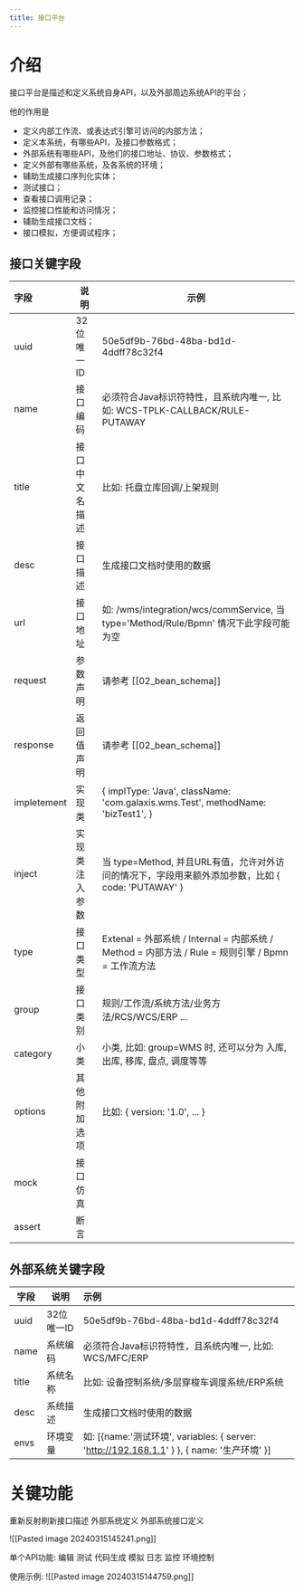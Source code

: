 ```yaml
---
title: 接口平台
---
```


# 介绍

接口平台是描述和定义系统自身API，以及外部周边系统API的平台；

他的作用是

*   定义内部工作流、或表达式引擎可访问的内部方法；
*   定义本系统，有哪些API，及接口参数格式；
*   外部系统有哪些API，及他们的接口地址、协议、参数格式；
*   定义外部有哪些系统，及各系统的环境；
*   辅助生成接口序列化实体；
*   测试接口；
*   查看接口调用记录；
*   监控接口性能和访问情况；
*   辅助生成接口文档；
*   接口模拟，方便调试程序；

## 接口关键字段

| 字段        | 说明           | 示例                                                                                               |
|:----------- | -------------- | -------------------------------------------------------------------------------------------------- |
| uuid        | 32位唯一ID     | 50e5df9b-76bd-48ba-bd1d-4ddff78c32f4                                                               |
| name        | 接口编码       | 必须符合Java标识符特性，且系统内唯一, 比如: WCS-TPLK-CALLBACK/RULE-PUTAWAY                         |
| title       | 接口中文名描述 | 比如: 托盘立库回调/上架规则                                                                        |
| desc        | 接口描述       | 生成接口文档时使用的数据                                                                           |
| url         | 接口地址       | 如: /wms/integration/wcs/commService, 当 type='Method/Rule/Bpmn' 情况下此字段可能为空              |
| request     | 参数声明       | 请参考 [[02_bean_schema]]                                                                |
| response    | 返回值声明     | 请参考 [[02_bean_schema]]                                                                |
| impletement | 实现类         | { implType: 'Java', className: 'com.galaxis.wms.Test', methodName: 'bizTest1', }                   |
| inject      | 实现类注入参数 | 当 type=Method, 并且URL有值，允许对外访问的情况下，字段用来额外添加参数，比如 { code: 'PUTAWAY' }  |
| type        | 接口类型       | Extenal = 外部系统 / Internal = 内部系统 / Method = 内部方法 / Rule = 规则引擎 / Bpmn = 工作流方法 |
| group       | 接口类别       | 规则/工作流/系统方法/业务方法/RCS/WCS/ERP ...                                                      |
| category    | 小类           | 小类, 比如: group=WMS 时, 还可以分为 入库, 出库, 移库, 盘点, 调度等等                              |
| options     | 其他附加选项   | 比如: { version: '1.0', ... }                                                                      |
| mock        | 接口仿真       |                                                                                                    |
| assert      | 断言           |                                                                                                    |

## 外部系统关键字段

| 字段  | 说明       | 示例                                                                                            |
| ----- | ---------- |:----------------------------------------------------------------------------------------------- |
| uuid  | 32位唯一ID | 50e5df9b-76bd-48ba-bd1d-4ddff78c32f4                                                            |
| name  | 系统编码   | 必须符合Java标识符特性，且系统内唯一, 比如: WCS/MFC/ERP                                         |
| title | 系统名称   | 比如: 设备控制系统/多层穿梭车调度系统/ERP系统                                                   |
| desc  | 系统描述   | 生成接口文档时使用的数据                                                                        |
| envs  | 环境变量   | 如:  \[{name:'测试环境', variables: { server: '<http://192.168.1.1>' } }, { name: '生产环境' }] |

# 关键功能

重新反射刷新接口描述
外部系统定义
外部系统接口定义

![[Pasted image 20240315145241.png]]

单个API功能:
编辑
测试
代码生成
模拟
日志
监控
环境控制

使用示例:
![[Pasted image 20240315144759.png]]